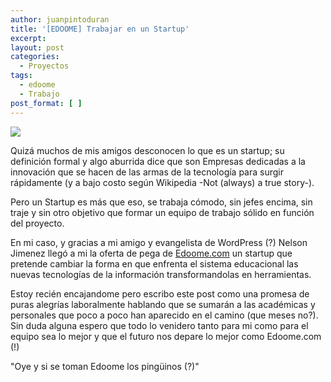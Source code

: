 ```yaml
---
author: juanpintoduran
title: '[EDOOME] Trabajar en un Startup'
excerpt:
layout: post
categories:
  - Proyectos
tags:
  - edoome
  - Trabajo
post_format: [ ]
---
```


[![][1]][1]

Quizá muchos de mis amigos desconocen lo que es un startup; su definición formal y algo aburrida dice que son Empresas dedicadas a la innovación que se hacen de las armas de la tecnología para surgir rápidamente (y a bajo costo según Wikipedia -Not (always) a true story-).

Pero un Startup es más que eso, se trabaja cómodo, sin jefes encima, sin traje y sin otro objetivo que formar un equipo de trabajo sólido en función del proyecto.

En mi caso, y gracias a mi amigo y evangelista de WordPress (?) Nelson Jimenez llegó a mi la oferta de pega de [Edoome.com][2] un startup que pretende cambiar la forma en que enfrenta el sistema educacional las nuevas tecnologías de la información transformandolas en herramientas.

Estoy recién encajandome pero escribo este post como una promesa de puras alegrías laboralmente hablando que se sumarán a las académicas y personales que poco a poco han aparecido en el camino (que meses no?). Sin duda alguna espero que todo lo venidero tanto para mi como para el equipo sea lo mejor y que el futuro nos depare lo mejor como Edoome.com (!)

"Oye y si se toman Edoome los pingüinos (?)"

 [1]: http://cabargas.me/images/edoome.png 
 [2]: http://edoome.com